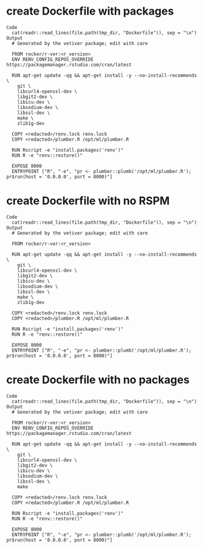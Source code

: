 # create Dockerfile with packages

    Code
      cat(readr::read_lines(file.path(tmp_dir, "Dockerfile")), sep = "\n")
    Output
      # Generated by the vetiver package; edit with care
      
      FROM rocker/r-ver:<r_version>
      ENV RENV_CONFIG_REPOS_OVERRIDE https://packagemanager.rstudio.com/cran/latest
      
      RUN apt-get update -qq && apt-get install -y --no-install-recommends \
        git \
        libcurl4-openssl-dev \
        libgit2-dev \
        libicu-dev \
        libsodium-dev \
        libssl-dev \
        make \
        zlib1g-dev
      
      COPY <redacted>/renv.lock renv.lock
      COPY <redacted>/plumber.R /opt/ml/plumber.R
      
      RUN Rscript -e "install.packages('renv')"
      RUN R -e "renv::restore()"
      
      EXPOSE 8000
      ENTRYPOINT ["R", "-e", "pr <- plumber::plumb('/opt/ml/plumber.R'); pr$run(host = '0.0.0.0', port = 8000)"]

# create Dockerfile with no RSPM

    Code
      cat(readr::read_lines(file.path(tmp_dir, "Dockerfile")), sep = "\n")
    Output
      # Generated by the vetiver package; edit with care
      
      FROM rocker/r-ver:<r_version>
      
      RUN apt-get update -qq && apt-get install -y --no-install-recommends \
        git \
        libcurl4-openssl-dev \
        libgit2-dev \
        libicu-dev \
        libsodium-dev \
        libssl-dev \
        make \
        zlib1g-dev
      
      COPY <redacted>/renv.lock renv.lock
      COPY <redacted>/plumber.R /opt/ml/plumber.R
      
      RUN Rscript -e "install.packages('renv')"
      RUN R -e "renv::restore()"
      
      EXPOSE 8000
      ENTRYPOINT ["R", "-e", "pr <- plumber::plumb('/opt/ml/plumber.R'); pr$run(host = '0.0.0.0', port = 8000)"]

# create Dockerfile with no packages

    Code
      cat(readr::read_lines(file.path(tmp_dir, "Dockerfile")), sep = "\n")
    Output
      # Generated by the vetiver package; edit with care
      
      FROM rocker/r-ver:<r_version>
      ENV RENV_CONFIG_REPOS_OVERRIDE https://packagemanager.rstudio.com/cran/latest
      
      RUN apt-get update -qq && apt-get install -y --no-install-recommends \
        git \
        libcurl4-openssl-dev \
        libgit2-dev \
        libicu-dev \
        libsodium-dev \
        libssl-dev \
        make
      
      COPY <redacted>/renv.lock renv.lock
      COPY <redacted>/plumber.R /opt/ml/plumber.R
      
      RUN Rscript -e "install.packages('renv')"
      RUN R -e "renv::restore()"
      
      EXPOSE 8000
      ENTRYPOINT ["R", "-e", "pr <- plumber::plumb('/opt/ml/plumber.R'); pr$run(host = '0.0.0.0', port = 8000)"]

